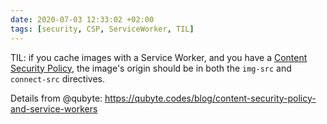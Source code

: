 ```yaml
---
date: 2020-07-03 12:33:02 +02:00
tags: [security, CSP, ServiceWorker, TIL]
---
```


TIL: if you cache images with a Service Worker, and you have a [Content Security Policy](https://developer.mozilla.org/en-US/docs/Web/HTTP/CSP), the image's origin should be in both the `img-src` and `connect-src` directives.

Details from @qubyte: https://qubyte.codes/blog/content-security-policy-and-service-workers
